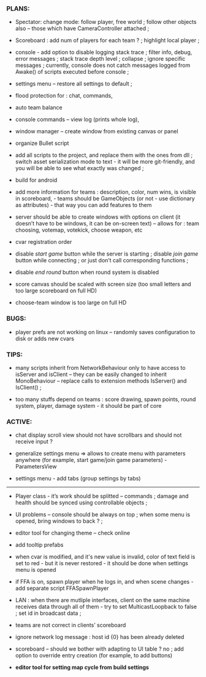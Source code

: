 
### PLANS:

- Spectator: change mode: follow player, free world ; follow other objects also – those which have CameraController attached ;

- Scoreboard : add num of players for each team ? ; highlight local player ;

- console - add option to disable logging stack trace ; filter info, debug, error messages ; stack trace depth level ; collapse ; ignore specific messages ; currently, console does not catch messages logged from Awake() of scripts executed before console ;

- settings menu – restore all settings to default ; 

- flood protection for : chat, commands, 

- auto team balance

- console commands – view log (prints whole log), 

- window manager – create window from existing canvas or panel

- organize Bullet script

- add all scripts to the project, and replace them with the ones from dll ; switch asset serialization mode to text - it will be more git-friendly, and you will be able to see what exactly was changed ;

- build for android

- add more information for teams : description, color, num wins, is visible in scoreboard, - teams should be GameObjects (or not - use dictionary as attributes) - that way you can add features to them

- server should be able to create windows with options on client (it doesn’t have to be windows, it can be on-screen text) – allows for : team choosing, votemap, votekick, choose weapon, etc

- cvar registration order

- disable *start game* button while the server is starting ; disable *join game* button while connecting ; or just don’t call corresponding functions ;

- disable *end round* button when round system is disabled

- score canvas should be scaled with screen size (too small letters and too large scoreboard on full HD)

- choose-team window is too large on full HD


### BUGS:

- player prefs are not working on linux – randomly saves configuration to disk or adds new cvars


### TIPS:

- many scripts inherit from NetworkBehaviour only to have access to isServer and isClient – they can be easily changed to inherit MonoBehaviour – replace calls to extension methods IsServer() and IsClient() ;

- too many stuffs depend on teams : score drawing, spawn points, round system, player, damage system - it should be part of core


### ACTIVE:

- chat display scroll view should not have scrollbars and should not receive input ?

- generalize settings menu => allows to create menu with parameters anywhere (for example, start game/join game parameters) - ParametersView

- settings menu - add tabs (group settings by tabs)

***

- Player class - it’s work should be splitted – commands ; damage and health should be synced using controllable objects ;

- UI problems – console should be always on top ; when some menu is opened, bring windows to back ? ;

- editor tool for changing theme – check online

- add tooltip prefabs

- when cvar is modified, and it's new value is invalid, color of text field is set to red - but it is never restored - it should be done when settings menu is opened

- if FFA is on, spawn player when he logs in, and when scene changes - add separate script FFASpawnPlayer

- LAN : when there are mutliple interfaces, client on the same machine receives data through all of them - try to set MulticastLoopback to false ; set id in broadcast data ;

- teams are not correct in clients’ scoreboard

- ignore network log message : host id {0} has been already deleted

- scoreboard – should we bother with adapting to UI table ? no ; add option to override entry creation (for example, to add buttons)

- **editor tool for setting map cycle from build settings**


<br>
<br>


